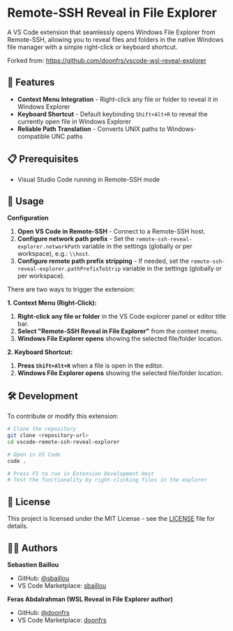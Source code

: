 # Remote-SSH Reveal in File Explorer

A VS Code extension that seamlessly opens Windows File Explorer from Remote-SSH, allowing you to reveal files and folders in the native Windows file manager with a simple right-click or keyboard shortcut.

Forked from: https://github.com/doonfrs/vscode-wsl-reveal-explorer

## 🚀 Features

- **Context Menu Integration** - Right-click any file or folder to reveal it in Windows Explorer
- **Keyboard Shortcut** - Default keybinding `Shift+Alt+R` to reveal the currently open file in Windows Explorer
- **Reliable Path Translation** - Converts UNIX paths to Windows-compatible UNC paths

## 📋 Prerequisites

- Visual Studio Code running in Remote-SSH mode

## 🎯 Usage

**Configuration**

1. **Open VS Code in Remote-SSH** - Connect to a Remote-SSH host.
2. **Configure network path prefix** - Set the `remote-ssh-reveal-explorer.networkPath` variable in the settings (globally or per workspace), e.g.: `\\host`.
3. **Configure remote path prefix stripping** - If needed, set the `remote-ssh-reveal-explorer.pathPrefixToStrip` variable in the settings (globally or per workspace).

There are two ways to trigger the extension:

**1. Context Menu (Right-Click):**

1. **Right-click any file or folder** in the VS Code explorer panel or editor title bar.
2. **Select "Remote-SSH Reveal in File Explorer"** from the context menu.
3. **Windows File Explorer opens** showing the selected file/folder location.

**2. Keyboard Shortcut:**

1. **Press `Shift+Alt+R`** when a file is open in the editor.
2. **Windows File Explorer opens** showing the selected file/folder location.

## 🛠️ Development

To contribute or modify this extension:

```bash
# Clone the repository
git clone <repository-url>
cd vscode-remote-ssh-reveal-explorer

# Open in VS Code
code .

# Press F5 to run in Extension Development Host
# Test the functionality by right-clicking files in the explorer
```

## 📄 License

This project is licensed under the MIT License - see the [LICENSE](LICENSE) file for details.

## 👨‍💻 Authors

**Sebastien Baillou**
- GitHub: [@sbaillou](https://github.com/sbaillou)
- VS Code Marketplace: [sbaillou](https://marketplace.visualstudio.com/publishers/sbaillou)

**Feras Abdalrahman (WSL Reveal in File Explorer author)**
- GitHub: [@doonfrs](https://github.com/doonfrs)
- VS Code Marketplace: [doonfrs](https://marketplace.visualstudio.com/publishers/doonfrs)
